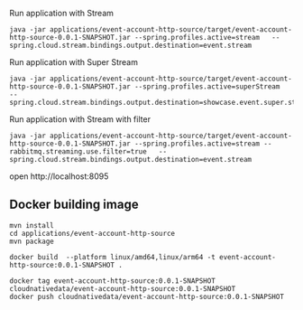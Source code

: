 
Run application with Stream

```shell
java -jar applications/event-account-http-source/target/event-account-http-source-0.0.1-SNAPSHOT.jar --spring.profiles.active=stream   --spring.cloud.stream.bindings.output.destination=event.stream
```

Run application with Super Stream

```shell
java -jar applications/event-account-http-source/target/event-account-http-source-0.0.1-SNAPSHOT.jar --spring.profiles.active=superStream   --spring.cloud.stream.bindings.output.destination=showcase.event.super.streaming.accounts
```

Run application with Stream with filter

```shell
java -jar applications/event-account-http-source/target/event-account-http-source-0.0.1-SNAPSHOT.jar --spring.profiles.active=stream --rabbitmq.streaming.use.filter=true   --spring.cloud.stream.bindings.output.destination=event.stream
```

open http://localhost:8095

## Docker building image

```shell
mvn install
cd applications/event-account-http-source
mvn package

docker build  --platform linux/amd64,linux/arm64 -t event-account-http-source:0.0.1-SNAPSHOT .

```

```shell
docker tag event-account-http-source:0.0.1-SNAPSHOT cloudnativedata/event-account-http-source:0.0.1-SNAPSHOT
docker push cloudnativedata/event-account-http-source:0.0.1-SNAPSHOT
```
